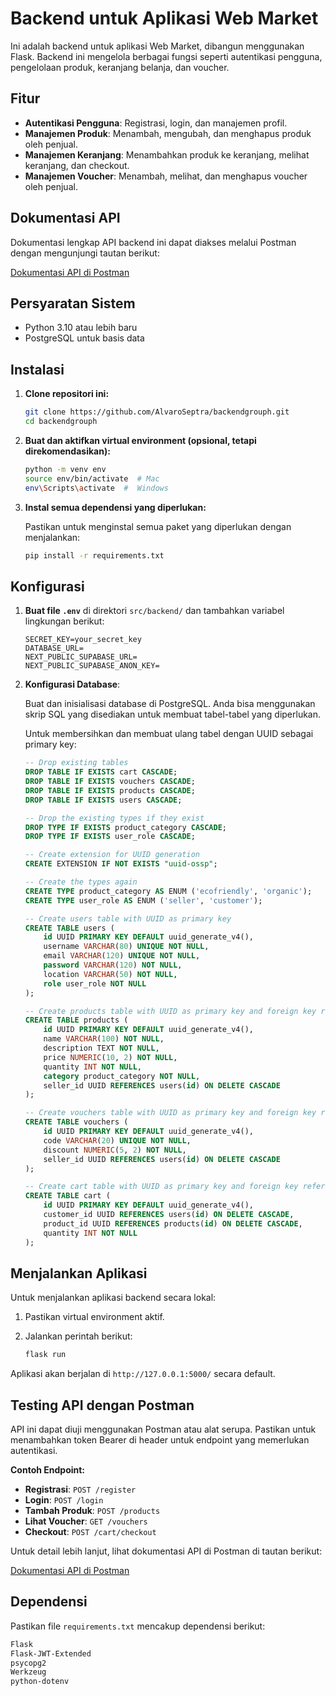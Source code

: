 

# Backend untuk Aplikasi Web Market

Ini adalah backend untuk aplikasi Web Market, dibangun menggunakan Flask. Backend ini mengelola berbagai fungsi seperti autentikasi pengguna, pengelolaan produk, keranjang belanja, dan voucher.

## Fitur

- **Autentikasi Pengguna**: Registrasi, login, dan manajemen profil.
- **Manajemen Produk**: Menambah, mengubah, dan menghapus produk oleh penjual.
- **Manajemen Keranjang**: Menambahkan produk ke keranjang, melihat keranjang, dan checkout.
- **Manajemen Voucher**: Menambah, melihat, dan menghapus voucher oleh penjual.

## Dokumentasi API

Dokumentasi lengkap API backend ini dapat diakses melalui Postman dengan mengunjungi tautan berikut:

[Dokumentasi API di Postman](https://documenter.getpostman.com/view/35996327/2sA3s3JC3j#8a5cd7f8-fb93-41e7-acab-f4e5e85592fc)

## Persyaratan Sistem

- Python 3.10 atau lebih baru
- PostgreSQL untuk basis data

## Instalasi

1. **Clone repositori ini:**

   ```bash
   git clone https://github.com/AlvaroSeptra/backendgrouph.git
   cd backendgrouph
   ```

2. **Buat dan aktifkan virtual environment (opsional, tetapi direkomendasikan):**

   ```bash
   python -m venv env
   source env/bin/activate  # Mac
   env\Scripts\activate  #  Windows
   ```

3. **Instal semua dependensi yang diperlukan:**

   Pastikan untuk menginstal semua paket yang diperlukan dengan menjalankan:

   ```bash
   pip install -r requirements.txt
   ```

## Konfigurasi

1. **Buat file `.env`** di direktori `src/backend/` dan tambahkan variabel lingkungan berikut:

   ```
   SECRET_KEY=your_secret_key
   DATABASE_URL=
   NEXT_PUBLIC_SUPABASE_URL=
   NEXT_PUBLIC_SUPABASE_ANON_KEY=
   ```

2. **Konfigurasi Database**:

   Buat dan inisialisasi database di PostgreSQL. Anda bisa menggunakan skrip SQL yang disediakan untuk membuat tabel-tabel yang diperlukan.

   Untuk membersihkan dan membuat ulang tabel dengan UUID sebagai primary key:

   ```sql
   -- Drop existing tables
   DROP TABLE IF EXISTS cart CASCADE;
   DROP TABLE IF EXISTS vouchers CASCADE;
   DROP TABLE IF EXISTS products CASCADE;
   DROP TABLE IF EXISTS users CASCADE;

   -- Drop the existing types if they exist
   DROP TYPE IF EXISTS product_category CASCADE;   
   DROP TYPE IF EXISTS user_role CASCADE;

   -- Create extension for UUID generation
   CREATE EXTENSION IF NOT EXISTS "uuid-ossp";

   -- Create the types again
   CREATE TYPE product_category AS ENUM ('ecofriendly', 'organic');
   CREATE TYPE user_role AS ENUM ('seller', 'customer');

   -- Create users table with UUID as primary key
   CREATE TABLE users (
       id UUID PRIMARY KEY DEFAULT uuid_generate_v4(),
       username VARCHAR(80) UNIQUE NOT NULL,
       email VARCHAR(120) UNIQUE NOT NULL,
       password VARCHAR(120) NOT NULL,
       location VARCHAR(50) NOT NULL,
       role user_role NOT NULL
   );

   -- Create products table with UUID as primary key and foreign key reference to users
   CREATE TABLE products (
       id UUID PRIMARY KEY DEFAULT uuid_generate_v4(),
       name VARCHAR(100) NOT NULL,
       description TEXT NOT NULL,
       price NUMERIC(10, 2) NOT NULL,
       quantity INT NOT NULL,
       category product_category NOT NULL,
       seller_id UUID REFERENCES users(id) ON DELETE CASCADE
   );

   -- Create vouchers table with UUID as primary key and foreign key reference to users
   CREATE TABLE vouchers (
       id UUID PRIMARY KEY DEFAULT uuid_generate_v4(),
       code VARCHAR(20) UNIQUE NOT NULL,
       discount NUMERIC(5, 2) NOT NULL,
       seller_id UUID REFERENCES users(id) ON DELETE CASCADE
   );

   -- Create cart table with UUID as primary key and foreign key references to users and products
   CREATE TABLE cart (
       id UUID PRIMARY KEY DEFAULT uuid_generate_v4(),
       customer_id UUID REFERENCES users(id) ON DELETE CASCADE,
       product_id UUID REFERENCES products(id) ON DELETE CASCADE,
       quantity INT NOT NULL
   );
   ```

## Menjalankan Aplikasi

Untuk menjalankan aplikasi backend secara lokal:

1. Pastikan virtual environment aktif.
2. Jalankan perintah berikut:

   ```bash
   flask run
   ```

Aplikasi akan berjalan di `http://127.0.0.1:5000/` secara default.

## Testing API dengan Postman

API ini dapat diuji menggunakan Postman atau alat serupa. Pastikan untuk menambahkan token Bearer di header untuk endpoint yang memerlukan autentikasi.

**Contoh Endpoint:**

- **Registrasi**: `POST /register`
- **Login**: `POST /login`
- **Tambah Produk**: `POST /products`
- **Lihat Voucher**: `GET /vouchers`
- **Checkout**: `POST /cart/checkout`

Untuk detail lebih lanjut, lihat dokumentasi API di Postman di tautan berikut:

[Dokumentasi API di Postman](https://documenter.getpostman.com/view/35996327/2sA3s3JC3j#8a5cd7f8-fb93-41e7-acab-f4e5e85592fc)

## Dependensi

Pastikan file `requirements.txt` mencakup dependensi berikut:

```txt
Flask
Flask-JWT-Extended
psycopg2
Werkzeug
python-dotenv
```


